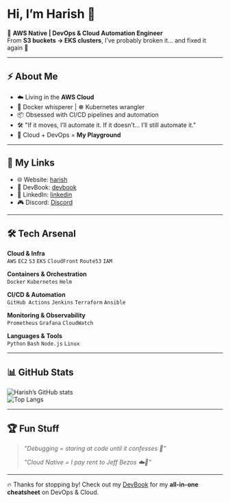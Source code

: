 # Hi, I’m Harish 👋  

🚀 **AWS Native | DevOps & Cloud Automation Engineer**  
From **S3 buckets → EKS clusters**, I’ve probably broken it… and fixed it again 🔧  

---

## ⚡ About Me  
- ☁️ Living in the **AWS Cloud**  
- 🐳 Docker whisperer | ☸️ Kubernetes wrangler  
- 📦 Obsessed with CI/CD pipelines and automation  
- 🛠️ "If it moves, I’ll automate it. If it doesn’t… I’ll still automate it."  
- 🤖 Cloud + DevOps = **My Playground**  

---

## 🔗 My Links  
- 🌐 Website: [harish](https://harish8.com)  
- 📘 DevBook: [devbook](https://devbook.harish8.com)  
- 💼 LinkedIn: [linkedin](https://www.linkedin.com/in/harish-s-553840368)  
- 🎮 Discord: [Discord](https://discordapp.com/users/1341650829115002911)  

---

## 🛠️ Tech Arsenal  

**Cloud & Infra**  
`AWS` `EC2` `S3` `EKS` `CloudFront` `Route53` `IAM`  

**Containers & Orchestration**  
`Docker` `Kubernetes` `Helm`  

**CI/CD & Automation**  
`GitHub Actions` `Jenkins` `Terraform` `Ansible`  

**Monitoring & Observability**  
`Prometheus` `Grafana` `CloudWatch`  

**Languages & Tools**  
`Python` `Bash` `Node.js` `Linux`  

---

## 📊 GitHub Stats  
![Harish’s GitHub stats](https://github-readme-stats.vercel.app/api?username=Harish-SN&show_icons=true&theme=radical)  
![Top Langs](https://github-readme-stats.vercel.app/api/top-langs/?username=Harish-SN&layout=compact&theme=radical)  

---

## 🏆 Fun Stuff  
> *"Debugging = staring at code until it confesses 🐛"*  
>  
> *"Cloud Native = I pay rent to Jeff Bezos ☁️💸"*  

---

🔥 Thanks for stopping by! Check out my [DevBook](https://devbook.harish8.com) for my **all-in-one cheatsheet** on DevOps & Cloud.  
